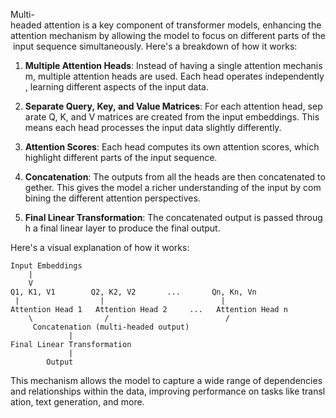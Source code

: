 Multi-headed attention is a key component of transformer models, enhancing the attention mechanism by allowing the model to focus on different parts of the input sequence simultaneously. Here's a breakdown of how it works:

1. **Multiple Attention Heads**: Instead of having a single attention mechanism, multiple attention heads are used. Each head operates independently, learning different aspects of the input data.
    
2. **Separate Query, Key, and Value Matrices**: For each attention head, separate Q, K, and V matrices are created from the input embeddings. This means each head processes the input data slightly differently.
    
3. **Attention Scores**: Each head computes its own attention scores, which highlight different parts of the input sequence.
    
4. **Concatenation**: The outputs from all the heads are then concatenated together. This gives the model a richer understanding of the input by combining the different attention perspectives.
    
5. **Final Linear Transformation**: The concatenated output is passed through a final linear layer to produce the final output.
    

Here's a visual explanation of how it works:

```
Input Embeddings
    |
    V
Q1, K1, V1        Q2, K2, V2       ...       Qn, Kn, Vn
 |                  |                          |
Attention Head 1   Attention Head 2     ...   Attention Head n
    \                /                          /
     Concatenation (multi-headed output)
             |
Final Linear Transformation
             |
        Output
```

This mechanism allows the model to capture a wide range of dependencies and relationships within the data, improving performance on tasks like translation, text generation, and more.